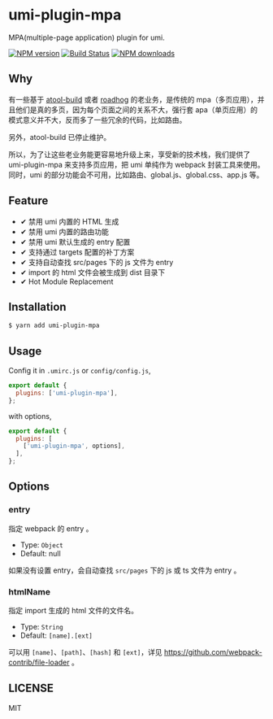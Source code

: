 # umi-plugin-mpa

MPA(multiple-page application) plugin for umi.

[![NPM version](https://img.shields.io/npm/v/umi-plugin-mpa.svg?style=flat)](https://npmjs.org/package/umi-plugin-mpa)
[![Build Status](https://img.shields.io/travis/umijs/umi-plugin-mpa.svg?style=flat)](https://travis-ci.org/umijs/umi-plugin-mpa)
[![NPM downloads](http://img.shields.io/npm/dm/umi-plugin-mpa.svg?style=flat)](https://npmjs.org/package/umi-plugin-mpa)

## Why

有一些基于 [atool-build](https://github.com/ant-tool/atool-build) 或者 [roadhog](https://github.com/sorrycc/roadhog) 的老业务，是传统的 mpa（多页应用），并且他们是真的多页，因为每个页面之间的关系不大，强行套 apa（单页应用）的模式意义并不大，反而多了一些冗余的代码，比如路由。

另外，atool-build 已停止维护。

所以，为了让这些老业务能更容易地升级上来，享受新的技术栈，我们提供了 umi-plugin-mpa 来支持多页应用，把 umi 单纯作为 webpack 封装工具来使用。同时，umi 的部分功能会不可用，比如路由、global.js、global.css、app.js 等。

## Feature

* ✔︎ 禁用 umi 内置的 HTML 生成
* ✔︎ 禁用 umi 内置的路由功能
* ✔︎ 禁用 umi 默认生成的 entry 配置
* ✔︎ 支持通过 targets 配置的补丁方案
* ✔︎ 支持自动查找 src/pages 下的 js 文件为 entry
* ✔︎ import 的 html 文件会被生成到 dist 目录下
* ✔︎ Hot Module Replacement

## Installation

```bash
$ yarn add umi-plugin-mpa
```

## Usage

Config it in `.umirc.js` or `config/config.js`,

```js
export default {
  plugins: ['umi-plugin-mpa'],
};
```

with options,

```js
export default {
  plugins: [
    ['umi-plugin-mpa', options],
  ],
};
```

## Options

### entry

指定 webpack 的 entry 。

* Type: `Object`
* Default: null

如果没有设置 entry，会自动查找 `src/pages` 下的 js 或 ts 文件为 entry 。 

### htmlName

指定 import 生成的 html 文件的文件名。

* Type: `String`
* Default: `[name].[ext]`

可以用 `[name]`、`[path]`、`[hash]` 和 `[ext]`，详见 https://github.com/webpack-contrib/file-loader 。

## LICENSE

MIT
